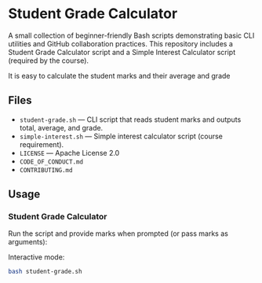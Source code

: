 # Student Grade Calculator


A small collection of beginner-friendly Bash scripts demonstrating basic CLI utilities and GitHub collaboration practices. This repository includes a Student Grade Calculator script and a Simple Interest Calculator script (required by the course).

It is easy to calculate the student marks and their average and grade
## Files


- `student-grade.sh` — CLI script that reads student marks and outputs total, average, and grade.
- `simple-interest.sh` — Simple interest calculator script (course requirement).
- `LICENSE` — Apache License 2.0
- `CODE_OF_CONDUCT.md`
- `CONTRIBUTING.md`


## Usage


### Student Grade Calculator


Run the script and provide marks when prompted (or pass marks as arguments):


Interactive mode:


```bash
bash student-grade.sh

